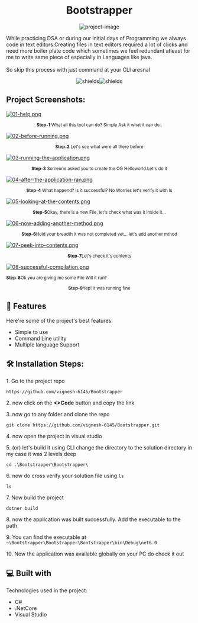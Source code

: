 <h1 align="center" id="title">Bootstrapper</h1>

<p align="center"><img src="https://socialify.git.ci/vignesh-6145/Bootstrapper/image?description=1&amp;descriptionEditable=A%20simple%20command%20line%20utility%20which%20bootstraps%20the%20file%20you%20want%20to%20run%20at%20the%20ease%20of%20a%20click&amp;font=Raleway&amp;language=1&amp;name=1&amp;pattern=Brick%20Wall&amp;theme=Light" alt="project-image"></p>

<p id="description">While practicing DSA or during our initial days of Programming we always code in text editors.Creating files in text editors required a lot of clicks and need more boiler plate code which sometimes we feel redundant atleast for me to write same piece of especially in Languages like java.<br><br>So skip this process with just command at your CLI aresnal</p>

<p align="center"><img src="https://img.shields.io/badge/Console_Application-blue" alt="shields"><img src="https://img.shields.io/badge/.NET-Core-green" alt="shields"></p>

<h2>Project Screenshots:</h2>

[![01-help.png](https://i.postimg.cc/nVYSSQVJ/01-help.png)](https://postimg.cc/PNJMPJ83)
<p align="center">
  <small><strong>Step-1</strong> What all this tool can do? Simple Ask it what it can do.. </small>
</p>

[![02-before-running.png](https://i.postimg.cc/vBmDRnRN/02-before-running.png)](https://postimg.cc/MchzVvp7)
<p align="center">
  <small><strong>Step-2</strong> Let's see what were all there before</small>
</p>

[![03-running-the-application.png](https://i.postimg.cc/vH71VbvX/03-running-the-application.png)](https://postimg.cc/w7vTKKZs)
<p align="center">
  <small><strong>Step-3</strong> Someone asked you to create the OG Helloworld.Let's do it</small>
</p>  

[![04-after-the-application-ran.png](https://i.postimg.cc/8cm1jPV6/04-after-the-application-ran.png)](https://postimg.cc/RJqrYmhS)
<p align="center">
  <small><strong>Step-4</strong> What happend? Is it successful? No Worries let's verify it with ls</small>
</p>  

[![05-looking-at-the-contents.png](https://i.postimg.cc/ZRj7R1Mq/05-looking-at-the-contents.png)](https://postimg.cc/WFF6YfjR)
<p align="center">
  <small><strong>Step-5</strong>Okay, there is a new File, let's check what was it inside it...</small>
</p>

[![06-now-adding-another-method.png](https://i.postimg.cc/BtfKGvBP/06-now-adding-another-method.png)](https://postimg.cc/GTz2FdNb)
<p align="center">
  <small><strong>Step-6</strong>Hold your breadth it was not completed yet... let's add another mthod</small>
</p>

[![07-peek-into-contents.png](https://i.postimg.cc/WzgnBzJx/07-peek-into-contents.png)](https://postimg.cc/vx8f9Qhv)
<p align="center">
  <small><strong>Step-7</strong>Let's check it's contents</small>
</p>

[![08-successful-compilation.png](https://i.postimg.cc/VN0bGTtV/08-successful-compilation.png)](https://postimg.cc/67w3TMYr)
<p align="left">
  <small><strong>Step-8</strong>Ok you are giving me some File Will it run?</small>
</p>
<p align="center">
  <small><strong>Step-9</strong>Yep! it was running fine</small>
</p>
<h2>🧐 Features</h2>

Here're some of the project's best features:

*   Simple to use
*   Command Line utility
*   Multiple language Support

<h2>🛠️ Installation Steps:</h2>

<p>1. Go to the project repo</p>

```
https://github.com/vignesh-6145/Bootstrapper
```

<p>2. now click on the <strong>&lt;&gt;Code</strong> button and copy the link</p>

<p>3. now go to any folder and clone the repo</p>

```
git clone https://github.com/vignesh-6145/Bootstrapper.git
```

<p>4. now open the project in visual studio</p>

<p>5. (or) let's build it using CLI change the directory to the solution directory in my case it was 2 levels deep</p>

```
cd .\Bootstrapper\Bootstrapper\
```

<p>6. now do cross verify your solution file using <code>ls</code></p>

```
ls
```

<p>7. Now build the project</p>

```
dotner build
```

<p>8. now the application was built successfully. Add the executable to the path</p>

<p>9. You can find the executable at <code>~\Bootstrapper\Bootstrapper\Bootstrapper\bin\Debug\net6.0</code></p>

<p>10. Now the application was available globally on your PC do check it out</p>

  
  
<h2>💻 Built with</h2>

Technologies used in the project:

*   C#
*   .NetCore
*   Visual Studio
